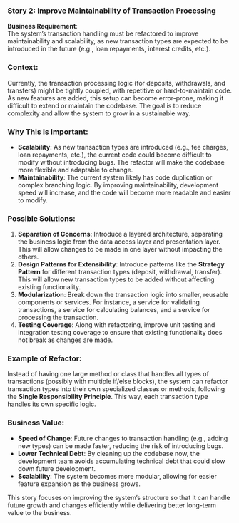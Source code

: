 ### Story 2: **Improve Maintainability of Transaction Processing**

**Business Requirement**:  
The system’s transaction handling must be refactored to improve maintainability and scalability, as new transaction types are expected to be introduced in the future (e.g., loan repayments, interest credits, etc.).

### Context:
Currently, the transaction processing logic (for deposits, withdrawals, and transfers) might be tightly coupled, with repetitive or hard-to-maintain code. As new features are added, this setup can become error-prone, making it difficult to extend or maintain the codebase. The goal is to reduce complexity and allow the system to grow in a sustainable way.

### Why This Is Important:
- **Scalability**: As new transaction types are introduced (e.g., fee charges, loan repayments, etc.), the current code could become difficult to modify without introducing bugs. The refactor will make the codebase more flexible and adaptable to change.
- **Maintainability**: The current system likely has code duplication or complex branching logic. By improving maintainability, development speed will increase, and the code will become more readable and easier to modify.

### Possible Solutions:
1. **Separation of Concerns**: Introduce a layered architecture, separating the business logic from the data access layer and presentation layer. This will allow changes to be made in one layer without impacting the others.
2. **Design Patterns for Extensibility**: Introduce patterns like the **Strategy Pattern** for different transaction types (deposit, withdrawal, transfer). This will allow new transaction types to be added without affecting existing functionality.
3. **Modularization**: Break down the transaction logic into smaller, reusable components or services. For instance, a service for validating transactions, a service for calculating balances, and a service for processing the transaction.
4. **Testing Coverage**: Along with refactoring, improve unit testing and integration testing coverage to ensure that existing functionality does not break as changes are made.

### Example of Refactor:
Instead of having one large method or class that handles all types of transactions (possibly with multiple if/else blocks), the system can refactor transaction types into their own specialized classes or methods, following the **Single Responsibility Principle**. This way, each transaction type handles its own specific logic.

### Business Value:
- **Speed of Change**: Future changes to transaction handling (e.g., adding new types) can be made faster, reducing the risk of introducing bugs.
- **Lower Technical Debt**: By cleaning up the codebase now, the development team avoids accumulating technical debt that could slow down future development.
- **Scalability**: The system becomes more modular, allowing for easier feature expansion as the business grows.

This story focuses on improving the system’s structure so that it can handle future growth and changes efficiently while delivering better long-term value to the business.